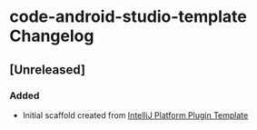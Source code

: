 <!-- Keep a Changelog guide -> https://keepachangelog.com -->

# code-android-studio-template Changelog

## [Unreleased]
### Added
- Initial scaffold created from [IntelliJ Platform Plugin Template](https://github.com/JetBrains/intellij-platform-plugin-template)
